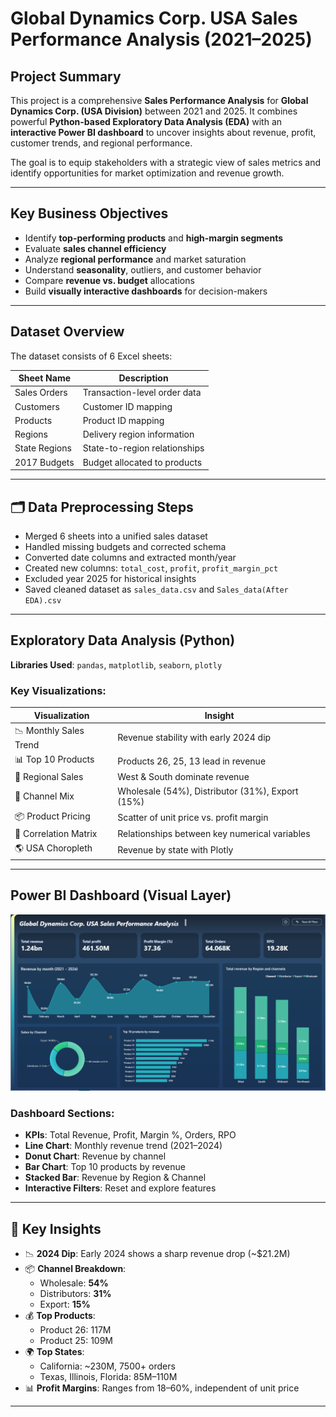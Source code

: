 #  Global Dynamics Corp. USA Sales Performance Analysis (2021–2025)

##  Project Summary

This project is a comprehensive **Sales Performance Analysis** for **Global Dynamics Corp. (USA Division)** between 2021 and 2025. It combines powerful **Python-based Exploratory Data Analysis (EDA)** with an **interactive Power BI dashboard** to uncover insights about revenue, profit, customer trends, and regional performance.

The goal is to equip stakeholders with a strategic view of sales metrics and identify opportunities for market optimization and revenue growth.

---

##  Key Business Objectives

-  Identify **top-performing products** and **high-margin segments**
-  Evaluate **sales channel efficiency**
-  Analyze **regional performance** and market saturation
-  Understand **seasonality**, outliers, and customer behavior
-  Compare **revenue vs. budget** allocations
-  Build **visually interactive dashboards** for decision-makers

---

## Dataset Overview

The dataset consists of 6 Excel sheets:

| Sheet Name    | Description                   |
| ------------- | ----------------------------- |
| Sales Orders  | Transaction-level order data  |
| Customers     | Customer ID mapping           |
| Products      | Product ID mapping            |
| Regions       | Delivery region information   |
| State Regions | State-to-region relationships |
| 2017 Budgets  | Budget allocated to products  |

---

## 🗂️ Data Preprocessing Steps

-  Merged 6 sheets into a unified sales dataset  
-  Handled missing budgets and corrected schema  
-  Converted date columns and extracted month/year  
-  Created new columns: `total_cost`, `profit`, `profit_margin_pct`  
-  Excluded year 2025 for historical insights  
-  Saved cleaned dataset as `sales_data.csv` and `Sales_data(After EDA).csv`  

---

##  Exploratory Data Analysis (Python)

**Libraries Used**: `pandas`, `matplotlib`, `seaborn`, `plotly`

### Key Visualizations:

| Visualization          | Insight                                          |
| ---------------------- | ------------------------------------------------ |
| 📉 Monthly Sales Trend | Revenue stability with early 2024 dip            |
| 📊 Top 10 Products     | Products 26, 25, 13 lead in revenue              |
| 🧭 Regional Sales      | West & South dominate revenue                    |
| 🥧 Channel Mix         | Wholesale (54%), Distributor (31%), Export (15%) |
| 📦 Product Pricing     | Scatter of unit price vs. profit margin          |
| 🧮 Correlation Matrix  | Relationships between key numerical variables    |
| 🌎 USA Choropleth      | Revenue by state with Plotly                     |

---

##  Power BI Dashboard (Visual Layer)

![Dashboard Preview](Report.PNG)

### Dashboard Sections:

- **KPIs**: Total Revenue, Profit, Margin %, Orders, RPO  
- **Line Chart**: Monthly revenue trend (2021–2024)  
- **Donut Chart**: Revenue by channel  
- **Bar Chart**: Top 10 products by revenue  
- **Stacked Bar**: Revenue by Region & Channel  
- **Interactive Filters**: Reset and explore features  

---

## 🧠 Key Insights

- 📉 **2024 Dip**: Early 2024 shows a sharp revenue drop (~$21.2M)  
- 📦 **Channel Breakdown**:  
  - Wholesale: **54%**  
  - Distributors: **31%**  
  - Export: **15%**  
- 💰 **Top Products**:  
  - Product 26: 117M  
  - Product 25: 109M  
- 🌍 **Top States**:  
  - California: ~230M, 7500+ orders  
  - Texas, Illinois, Florida: 85M–110M  
- 📊 **Profit Margins**: Ranges from 18–60%, independent of unit price  

---


